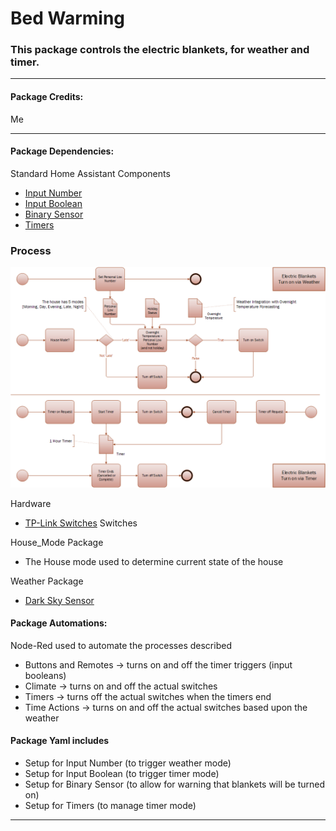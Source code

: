 # Bed Warming

### This package controls the electric blankets, for weather and timer.

<hr --- </hr> 

<h4 align="left">Package Credits:</h4>

Me

<hr --- </hr>

<h4 align="left">Package Dependencies:</h4>

Standard Home Assistant Components

* [Input Number](https://www.home-assistant.io/components/input_number/)
* [Input Boolean](https://www.home-assistant.io/components/input_boolean/)
* [Binary Sensor](https://www.home-assistant.io/components/binary_sensor.template/)
* [Timers](https://www.home-assistant.io/components/timer/)

### Process

<img src="https://github.com/simonhq/HAConfigV2/blob/master/images/bedwarming.png" width="750"/>

Hardware

* [TP-Link Switches](https://www.tp-link.com/au/) Switches

House_Mode Package

* The House mode used to determine current state of the house

Weather Package

* [Dark Sky Sensor](https://www.home-assistant.io/components/sensor.darksky/)

<h4 align="left">Package Automations:</h4>

Node-Red used to automate the processes described
* Buttons and Remotes -> turns on and off the timer triggers (input booleans)
* Climate -> turns on and off the actual switches
* Timers -> turns off the actual switches when the timers end
* Time Actions -> turns on and off the actual switches based upon the weather

<h4 align="left">Package Yaml includes</h4>

* Setup for Input Number (to trigger weather mode) 
* Setup for Input Boolean (to trigger timer mode)
* Setup for Binary Sensor (to allow for warning that blankets will be turned on)
* Setup for Timers (to manage timer mode)

<hr --- </hr>